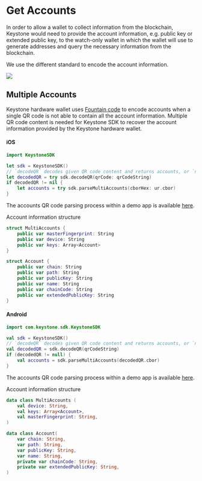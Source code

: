 # Get Accounts

In order to allow a wallet to collect information from the blockchain, 
Keystone would need to provide the account information, e.g. public key or extended public key,
to the watch-only wallet in which the wallet will use to 
generate addresses and query the necessary information from the blockchain.

We use the different standard to encode the account information.

![](/_media/connect.png)

## Multiple Accounts

Keystone hardware wallet uses [Fountain code](https://en.wikipedia.org/wiki/Fountain_code) to encode accounts when 
a single QR code is not able to contain all the account information. Multiple QR code content is needed for Keystone SDK
to recover the account information provided by the Keystone hardware wallet.


<!-- tabs:start -->

#### **iOS**

```swift
import KeystoneSDK

let sdk = KeystoneSDK()
// `decodeQR` decodes given QR code content and returns accounts, or `nil` when more QR codes are needed 
let decodedQR = try sdk.decodeQR(qrCode: qrCodeString)
if decodedQR != nil {
    let accounts = try sdk.parseMultiAccounts(cborHex: ur.cbor)
}
```

The accounts QR code parsing process within a demo app is available [here](https://github.com/KeystoneHQ/keystone-sdk-ios-demo/blob/master/keystone-sdk-ios-demo/MultiAccountsView.swift).

Account information structure

```swift
struct MultiAccounts {
    public var masterFingerprint: String
    public var device: String
    public var keys: Array<Account>
}

struct Account {
    public var chain: String
    public var path: String
    public var publicKey: String
    public var name: String
    public var chainCode: String
    public var extendedPublicKey: String
}
```


#### **Android**

```kotlin
import com.keystone.sdk.KeystoneSDK

val sdk = KeystoneSDK()
// `decodeQR` decodes given QR code content and returns accounts, or `null` when more QR codes are needed
val decodedQR = sdk.decodeQR(qrCodeString)
if (decodedQR != null) {
    val accounts = sdk.parseMultiAccounts(decodedQR.cbor)
}
```

The accounts QR code parsing process within a demo app is available [here](https://github.com/KeystoneHQ/keystone-sdk-android-demo/blob/master/app/src/main/kotlin/com/keystone/sdk/demo/ScannerFragment.kt).

Account information structure

```kotlin
data class MultiAccounts (
    val device: String,
    val keys: Array<Account>,
    val masterFingerprint: String,
)

data class Account(
    var chain: String,
    var path: String,
    var publicKey: String,
    var name: String,
    private var chainCode: String,
    private var extendedPublicKey: String,
)
```

<!-- tabs:end -->
